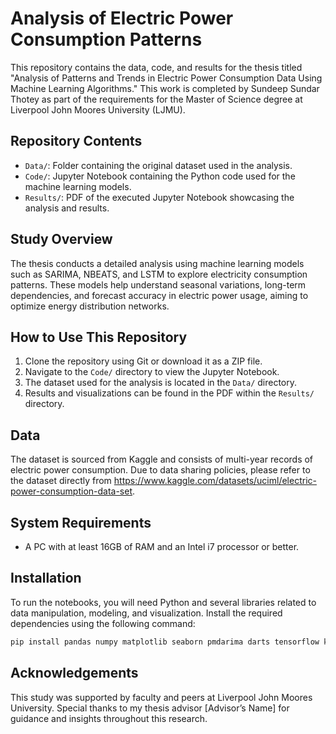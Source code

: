 
# Analysis of Electric Power Consumption Patterns

This repository contains the data, code, and results for the thesis titled "Analysis of Patterns and Trends in Electric Power Consumption Data Using Machine Learning Algorithms." This work is completed by Sundeep Sundar Thotey as part of the requirements for the Master of Science degree at Liverpool John Moores University (LJMU).

## Repository Contents
- `Data/`: Folder containing the original dataset used in the analysis.
- `Code/`: Jupyter Notebook containing the Python code used for the machine learning models.
- `Results/`: PDF of the executed Jupyter Notebook showcasing the analysis and results.

## Study Overview
The thesis conducts a detailed analysis using machine learning models such as SARIMA, NBEATS, and LSTM to explore electricity consumption patterns. These models help understand seasonal variations, long-term dependencies, and forecast accuracy in electric power usage, aiming to optimize energy distribution networks.

## How to Use This Repository
1. Clone the repository using Git or download it as a ZIP file.
2. Navigate to the `Code/` directory to view the Jupyter Notebook.
3. The dataset used for the analysis is located in the `Data/` directory.
4. Results and visualizations can be found in the PDF within the `Results/` directory.

## Data
The dataset is sourced from Kaggle and consists of multi-year records of electric power consumption. Due to data sharing policies, please refer to the dataset directly from https://www.kaggle.com/datasets/uciml/electric-power-consumption-data-set.

## System Requirements
- A PC with at least 16GB of RAM and an Intel i7 processor or better.

## Installation
To run the notebooks, you will need Python and several libraries related to data manipulation, modeling, and visualization. Install the required dependencies using the following command:

```bash
pip install pandas numpy matplotlib seaborn pmdarima darts tensorflow keras scikit-learn
```

## Acknowledgements
This study was supported by faculty and peers at Liverpool John Moores University. Special thanks to my thesis advisor [Advisor’s Name] for guidance and insights throughout this research.
